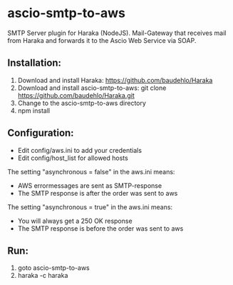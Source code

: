 # ascio-smtp-to-aws
SMTP Server plugin for Haraka (NodeJS). Mail-Gateway that receives mail from Haraka and forwards it to the Ascio Web Service via SOAP.

Installation:
--------------

1. Download and install Haraka: https://github.com/baudehlo/Haraka
2. Download and install ascio-smtp-to-aws: git clone https://github.com/baudehlo/Haraka.git
3. Change to the ascio-smtp-to-aws directory
4. npm install 

Configuration:
---------------

* Edit config/aws.ini to add your credentials
* Edit config/host_list for allowed hosts

The setting "asynchronous = false" in the aws.ini means:

* AWS errormessages are sent as SMTP-response
* The SMTP response is after the order was sent to aws

The setting "asynchronous = true" in the aws.ini means:

* You will always get a 250 OK response
* The SMTP response is before the order was sent to aws

Run:
----
1. goto ascio-smtp-to-aws
2. haraka -c haraka



